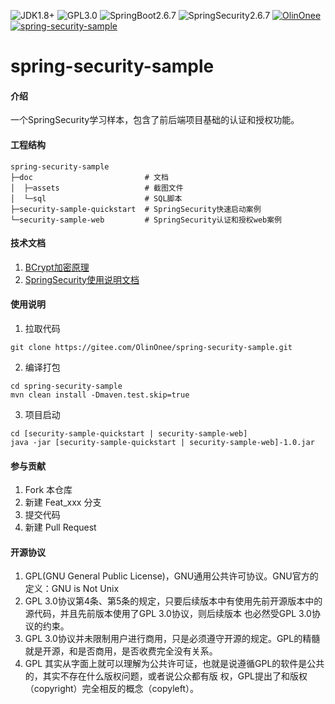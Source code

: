 <p>
    <img src="https://img.shields.io/badge/JDK-%3E%3D1.8-green" alt="JDK1.8+"/>
    <img src="https://img.shields.io/badge/license-GPL3.0-blue" alt="GPL3.0"/>
    <img src="https://img.shields.io/badge/Spring%20Boot-2.6.7-blue" alt="SpringBoot2.6.7"/>
    <img src="https://img.shields.io/badge/Spring%20Security-2.6.7-blue" alt="SpringSecurity2.6.7"/>
    <a target="_blank" href="https://gitee.com/OlinOnee">
        <img src="https://img.shields.io/badge/Author-OlinOnee-ff69b4" alt="OlinOnee">
    </a>
    <a target="_blank" href="https://gitee.com/OlinOnee/spring-security-sample">
        <img src="https://img.shields.io/badge/Copyright-%40spring--security--sample-ff3f59" alt="spring-security-sample">
    </a>
</p>

# spring-security-sample

#### 介绍

一个SpringSecurity学习样本，包含了前后端项目基础的认证和授权功能。

#### 工程结构

```shell
spring-security-sample
├─doc                         # 文档
│  ├─assets                   # 截图文件
│  └─sql                      # SQL脚本
├─security-sample-quickstart  # SpringSecurity快速启动案例
└─security-sample-web         # SpringSecurity认证和授权web案例
```

#### 技术文档

1. [BCrypt加密原理](./doc/BCrypt加密原理.md "BCrypt加密原理")
2. [SpringSecurity使用说明文档](./doc/SpringSecurity使用说明文档.md "SpringSecurity使用说明文档")

#### 使用说明

1. 拉取代码
```shell
git clone https://gitee.com/OlinOnee/spring-security-sample.git
```
2. 编译打包
```shell
cd spring-security-sample
mvn clean install -Dmaven.test.skip=true 
```
3. 项目启动
```shell
cd [security-sample-quickstart | security-sample-web]
java -jar [security-sample-quickstart | security-sample-web]-1.0.jar
```

#### 参与贡献

1. Fork 本仓库
2. 新建 Feat_xxx 分支
3. 提交代码
4. 新建 Pull Request

#### 开源协议

1. GPL(GNU General Public License)，GNU通⽤公共许可协议。GNU官⽅的定义：GNU is Not Unix
2. GPL 3.0协议第4条、第5条的规定，只要后续版本中有使⽤先前开源版本中的源代码，并且先前版本使⽤了GPL 3.0协议，则后续版本 也必然受GPL 3.0协议的约束。
3. GPL 3.0协议并未限制⽤户进⾏商⽤，只是必须遵守开源的规定。GPL的精髓就是开源，和是否商⽤，是否收费完全没有关系。
4. GPL 其实从字⾯上就可以理解为公共许可证，也就是说遵循GPL的软件是公共的，其实不存在什么版权问题，或者说公众都有版 权，GPL提出了和版权 （copyright）完全相反的概念（copyleft）。
